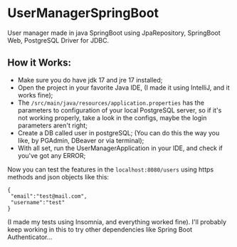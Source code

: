 # UserManagerSpringBoot
User manager made in java SpringBoot using JpaRepository, SpringBoot Web, PostgreSQL Driver for JDBC.

## How it Works:

* Make sure you do have jdk 17 and jre 17 installed;
* Open the project in your favorite Java IDE, (I made it using IntelliJ, and it works fine);
* The ```/src/main/java/resources/application.properties``` has the parameters to configuration of your local PostgreSQL server, so if it's not working properly, take a look in the configs, maybe the login parameters aren't right;
* Create a DB called user in postgreSQL; (You can do this the way you like, by PGAdmin, DBeaver or via terminal);
* With all set, run the UserManagerApplication in your IDE, and check if you've got any ERROR;

Now you can test the features in the ```localhost:8080/users``` using https methods and json objects like this:
```
{
 "email":"test@mail.com",
 "username":"test"
}
```
(I made my tests using Insomnia, and everything worked fine).
I'll probably keep working in this to try other dependencies like Spring Boot Authenticator...

